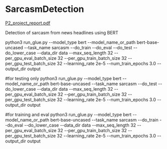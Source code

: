 # SarcasmDetection

[P2_project_report.pdf](https://github.com/RoshaniN/SarcasmDetection/files/7967384/P2_project_report.pdf)


Detection of sarcasm from news headlines using BERT



python3 run_glue.py --model_type bert --model_name_or_path bert-base-uncased --task_name sarcasm --do_train --do_eval --do_test --do_lower_case --data_dir data --max_seq_length 32 --per_gpu_eval_batch_size 32 --per_gpu_train_batch_size 32 --per_gpu_test_batch_size 32 --learning_rate 2e-5 --num_train_epochs 3.0 --output_dir output

#for testing only
python3 run_glue.py --model_type bert --model_name_or_path bert-base-uncased --task_name sarcasm --do_test --do_lower_case --data_dir data --max_seq_length 32 --per_gpu_eval_batch_size 32 --per_gpu_train_batch_size 32 --per_gpu_test_batch_size 32 --learning_rate 2e-5 --num_train_epochs 3.0 --output_dir output

#for training and eval
python3 run_glue.py --model_type bert --model_name_or_path bert-base-uncased --task_name sarcasm --do_train --do_eval --do_lower_case --data_dir data --max_seq_length 32 --per_gpu_eval_batch_size 32 --per_gpu_train_batch_size 32 --per_gpu_test_batch_size 32 --learning_rate 2e-5 --num_train_epochs 3.0 --output_dir output
